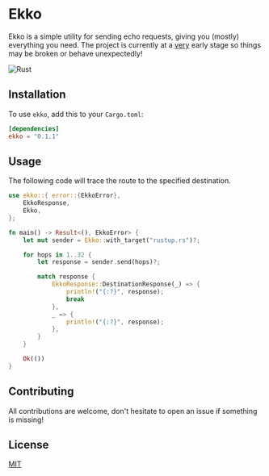 # Ekko
Ekko is a simple utility for sending echo requests, giving you (mostly) everything you need. The project is currently at a <u>very</u> early stage so things may be broken or behave unexpectedly!

![Rust](https://github.com/dev-bio/Ekko/workflows/Rust/badge.svg)

## Installation
To use `ekko`, add this to your `Cargo.toml`:

```toml
[dependencies]
ekko = "0.1.1"
```

## Usage
The following code will trace the route to the specified destination.
```rust
use ekko::{ error::{EkkoError},
    EkkoResponse,
    Ekko,
};

fn main() -> Result<(), EkkoError> {
    let mut sender = Ekko::with_target("rustup.rs")?;

    for hops in 1..32 {
        let response = sender.send(hops)?;

        match response {
            EkkoResponse::DestinationResponse(_) => {
                println!("{:?}", response);
                break
            },
            _ => {
                println!("{:?}", response);
            },
        }
    }

    Ok(())
}
```

## Contributing
All contributions are welcome, don't hesitate to open an issue if something is missing!

## License
[MIT](https://choosealicense.com/licenses/mit/)
